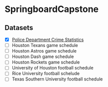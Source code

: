 # SpringboardCapstone

  
  
  

## Datasets

 - [x] [Police Department Crime Statistics](http://www.houstontx.gov/police/cs/crime-stats-archives.htm)
-  [ ] Houston Texans game schedule
-  [ ] Houston Astros game schedule
-  [ ] Houston Dash game schedule
-  [ ] Houston Rockets game schedule
-  [ ] University of Houston football schedule
-  [ ] Rice University football schelude
-  [ ] Texas Southern University football schedule
